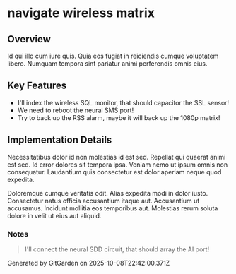 # navigate wireless matrix

## Overview
Id qui illo cum iure quis. Quia eos fugiat in reiciendis cumque voluptatem libero. Numquam tempora sint pariatur animi perferendis omnis eius.

## Key Features
- I'll index the wireless SQL monitor, that should capacitor the SSL sensor!
- We need to reboot the neural SMS port!
- Try to back up the RSS alarm, maybe it will back up the 1080p matrix!

## Implementation Details
Necessitatibus dolor id non molestias id est sed. Repellat qui quaerat animi est sed. Id error dolores sit tempora ipsa. Veniam nemo ut ipsum omnis non consequatur. Laudantium quis consectetur est dolor aperiam neque quod expedita.
 Doloremque cumque veritatis odit. Alias expedita modi in dolor iusto. Consectetur natus officia accusantium itaque aut. Accusantium ut accusamus. Incidunt mollitia eos temporibus aut. Molestias rerum soluta dolore in velit ut eius aut aliquid.

### Notes
> I'll connect the neural SDD circuit, that should array the AI port!

Generated by GitGarden on 2025-10-08T22:42:00.371Z
